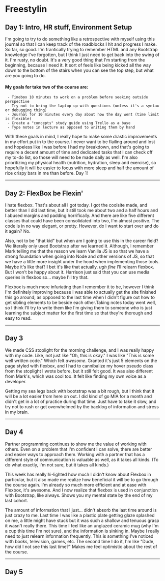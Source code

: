# Freestylin

## Day 1: Intro, HR stuff, Environment Setup

I'm going to try to do something like a retrospective with myself using this journal so that I can keep track of the roadblocks I hit and progress I make. So far, so good. I'm frantically trying to remember HTML and any Bootstrap knowledge I've forgotten, but I think I just need to get back into the swing of it. I'm rusty, no doubt. It's a very good thing that I'm starting from the beginning, because I need it. It sort of feels like being kicked all the way down to the bottom of the stairs when you can see the top step, but what are you going to do.

#### My goals for take two of the course are:

     - Timebox 10 minutes to work on a problem before seeking outside perspective
     - Try not to bring the laptop up with questions (unless it's a syntax or debugging thing)
     - Journal for 10 minutes every day about how the day went (time limit is flexible)
     - Create a "concepts" study guide using Trello as a base
     - Type notes in lecture as opposed to writing them by hand

With these goals in mind, I really hope to make some drastic improvements in my effort put in to the course. I never want to be flailing around and lost and hopeless like I was before I had my breakdown, and that's going to require a decent amount of time and dedicated tasks that I can check off my to-do list, so those will need to be made daily as well. I'm also prioritizing my physical health (nutrition, hydration, sleep and exercise), so hopefully it will be easier to focus with more sleep and half the amount of rice crispy bars in me than before. Day 1!

---

## Day 2: FlexBox be Flexin'

I hate flexbox. That's about all I got today. I got the coolsite made, and better than I did last time, but it still took me about two and a half hours and I abused margins and padding horrifically. And there are like five different classes that could have been consolidated into two, I'm almost positive. The code is in no way elegant, or pretty. However, do I want to start over and do it again? No.

Also, not to be "that kid" but when am I going to use this in the career field? We literally only used Bootstrap after we learned it. Although, I remember Mark telling me that the reason we learn Vanilla JS is so that we have a strong foundation when going into Node and other versions of JS, so that we have a little more insight under the hood when implementing those tools. Maybe it's like that? I bet it's like that actually. _ugh fine_ I'll relearn flexbox. But I won't be happy about it. Harrison just said that you can use media queries in flexbox so... maybe I'll try that.

Flexbox is much more infuriating than I remember it to be, however I think I'm definitely improving because I was able to actually get the site finished this go around, as opposed to the last time when I didn't figure out how to get sibling elements to be beside each other.Taking notes today went well, so I think I'll try to write them like I'm giving them to someone who is just learning the subject matter for the first time so that they're thorough and easy to read.

---

## Day 3

We made CSS stoplight for the morning challenge, and I was really happy with my code. Like, not just like "Oh, this is okay." I was like "This is some well written code." Which felt _awesome_. Granted it's just 5 elements on the page styled with flexbox, and I had to cannibalize my hover pseudo class from the stoplight I wrote before, but it still felt good. It was also different from Mark's, which was cool too. It felt like finding my own voice as a developer.

Getting my sea legs back with bootstrap was a bit rough, but I think that it will be a lot easier from here on out. I did kind of go MIA for a month and didn't get in a lot of practice during that time. Just have to take it slow, and try not to rush or get overwhelmed by the backlog of information and stress in my brain.

---

## Day 4

Partner programming continues to show me the value of working with others. Even on a problem that I'm confident I can solve, there are better and easier ways to approach them. Working with a partner that has a different style of communication is valuable as well, as it takes all kinds. (To do what exactly, I'm not sure, but it takes all kinds.)

This week has really hi-lighted how much I didn't know about Flexbox in particular, but it also made me realize how beneficial it will be to go through the course again. I'm already so much more efficient and at ease with Flexbox, it's awesome. And I now realize that flexbox is used in conjunction with Bootstrap, like always. Shows you my mental state by the end of my last cohort.

The amount of information that I just... didn't absorb the last time around is just crazy to me. Last time I was like a plastic plate getting glaze splashed on me, a little might have stuck but it was such a shallow and tenuous grasp it wasn't really there. This time I feel like an unglazed ceramic mug (why I'm a cup this time I'm not sure), and the information is sinking in. Maybe I really need to just relearn information frequently. This is something I've noticed with books, television, games, etc. The second time I do it, I'm like "Dude, how did I not see this last time?" Makes me feel optimistic about the rest of the course.

---

## Day 5
